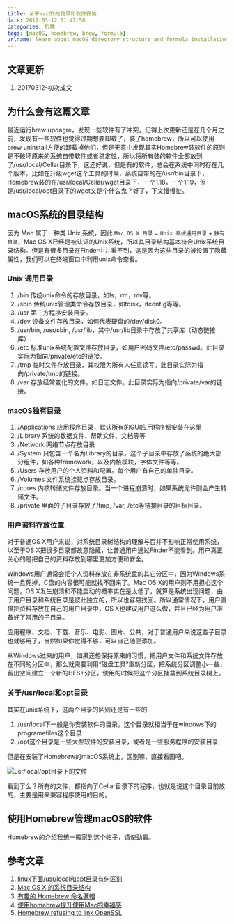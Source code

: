```yaml
---
title: 关于macOS的目录和软件安装
date: 2017-03-12 01:47:58
categories: 折腾
tags: [macOS, homebrew, brew, formula]
urlname: learn_about_macOS_directory_structure_and_formula_installation
---
```


## 文章更新

1. 20170312-初次成文

## 为什么会有这篇文章

最近运行brew updagre，发现一些软件有了冲突，记得上次更新还是在几个月之前，发现有一些软件也觉得过期想要卸载了，装了homebrew，所以可以使用brew uninstall方便的卸载掉他们，但是无意中发现其实Homebrew装软件的原则是不破坏原来的系统自带软件或者稳定性，所以将所有装的软件全部放到了/usr/local/Cellar目录下，这还好说，但是有的软件，总会在系统中同时存在几个版本，比如在升级wget这个工具的时候，系统自带的在/usr/bin目录下，Homebrew装的在/usr/local/Cellar/wget目录下，一个1.18，一个1.19，但是/usr/local/opt目录下的wget又是个什么鬼？好了，下文慢慢扯。

## macOS系统的目录结构

因为 Mac 属于一种类 Unix 系统，因此 `Mac OS X 目录` = `Unix 系统通用目录` + `独有目录`，Mac OS X已经是被认证的Unix系统，所以其目录结构基本符合Unix系统目录结构。但是有很多目录在Finder中并看不到，这是因为这些目录的被设置了隐藏属性，我们可以在终端窗口中利用unix命令查看。

### Unix 通用目录

1. /bin       传统unix命令的存放目录，如ls，rm，mv等。 
2. /sbin      传统unix管理类命令存放目录，如fdisk，ifconfig等等。 
3. /usr       第三方程序安装目录。 
4. /dev       设备文件存放目录，如何代表硬盘的/dev/disk0。
5. /usr/bin, /usr/sbin, /usr/lib，其中/usr/lib目录中存放了共享库（动态链接库）. 
6. /etc       标准unix系统配置文件存放目录，如用户密码文件/etc/passwd。此目录实际为指向/private/etc的链接。 
7. /tmp       临时文件存放目录，其权限为所有人任意读写。此目录实际为指向/private/tmp的链接。 
8. /var       存放经常变化的文件，如日志文件。此目录实际为指向/private/var的链接。

### macOS独有目录

1. /Applications        应用程序目录，默认所有的GUI应用程序都安装在这里
2. /Library             系统的数据文件、帮助文件、文档等等
3. /Network             网络节点存放目录
4. /System              只包含一个名为Library的目录，这个子目录中存放了系统的绝大部分组件，如各种framework，以及内核模块，字体文件等等。
5. /Users               存放用户的个人资料和配置。每个用户有自己的单独目录。
6. /Volumes             文件系统挂载点存放目录。 
7. /cores               内核转储文件存放目录。当一个进程崩溃时，如果系统允许则会产生转储文件。 
8. /private             里面的子目录存放了/tmp, /var, /etc等链接目录的目标目录。

### 用户资料存放位置

对于普通OS X用户来说，对系统目录树结构的理解与否并不影响正常使用系统，以至于OS X把很多目录都故意隐藏，让普通用户通过Finder不能看到。用户真正关心的是把自己的资料存放到哪里更加方便和安全。

Windows用户通常会把个人资料存放在非系统盘的其它分区中，因为Windows系统一旦死掉，C盘的内容很可能就找不回来了。Mac OS X的用户则不用担心这个问题，OS X发生崩溃和不能启动的概率实在是太低了，就算是系统出现问题，由于用户目录和系统目录是彼此独立的，所以也容易找回。所以通常情况下，用户直接把资料存放在自己的用户目录中，OS X也建议用户这么做，并且已经为用户准备好了常用的子目录。

应用程序、文档、下载、音乐、电影、图片、公共，对于普通用户来说这些子目录也就够用了，当然如果你觉得不够，可以自己随便添加。

从Windows过来的用户，如果还想保持原来的习惯，把用户文件和系统文件存放在不同的分区中，那么就需要利用“磁盘工具”重新分区，把系统分区调整小一些，留出空间建立一个新的HFS+分区，使用的时候把这个分区挂载到系统目录树上。

### 关于/usr/local和opt目录

其实在unix系统下，这两个目录的区别还是有一些的

1. /usr/local下一般是你安装软件的目录，这个目录就相当于在windows下的programefiles这个目录 
2. /opt这个目录是一些大型软件的安装目录，或者是一些服务程序的安装目录

但是在安装了Homebrew的macOS系统上，区别嘛，直接看图吧。

![usr/local/opt目录下的文件](usrlocalopt.png)

看到了么？所有的文件，都指向了Cellar目录下的程序，也就是说这个目录目前放的，主要是用来兼容程序使用的目的。

## 使用Homebrew管理macOS的软件

Homebrew的介绍我统一搬家到这个[帖子](http://www.wuliaole.com/post/the_tutorial_101_of_homebrew_on_mac)，请使劲戳。

## 参考文章

1. [linux下面/usr/local和opt目录有何区别](http://mystery888.blog.51cto.com/9560453/1835223)
2. [Mac OS X 的系统目录结构](https://cnbin.github.io/blog/2015/06/05/mac-os-x-de-xi-tong-mu-lu-jie-gou/)
3. [有趣的 Homebrew 命名邏輯](http://wildjcrt.pixnet.net/blog/post/29182044-the-naming-logic-from-homebrew)
4. [使用homebrew提升使用Mac的幸福感](http://lovelock.coding.me/mac/2015-06-26-homebrewshi-yong-xin-de/)
5. [Homebrew refusing to link OpenSSL](http://stackoverflow.com/questions/38670295/homebrew-refusing-to-link-openssl)